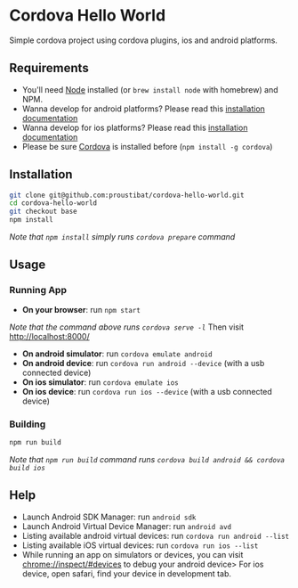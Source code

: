 # Cordova Hello World

Simple cordova project using cordova plugins, ios and android platforms.


## Requirements

- You'll need [Node](https://nodejs.org/en/download/) installed (or `brew install node` with homebrew) and NPM.
- Wanna develop for android platforms? Please read this [installation documentation](https://cordova.apache.org/docs/en/latest/guide/platforms/android/index.html)
- Wanna develop for ios platforms? Please read this [installation documentation](https://cordova.apache.org/docs/en/latest/guide/platforms/ios/index.html)
- Please be sure [Cordova](https://cordova.apache.org/) is installed before (`npm install -g cordova`)

## Installation

```sh
git clone git@github.com:proustibat/cordova-hello-world.git
cd cordova-hello-world
git checkout base
npm install
```
*Note that `npm install` simply runs `cordova prepare` command*


## Usage

### Running App

* **On your browser**: run `npm start`

*Note that the command above runs `cordova serve -l`*
Then visit [http://localhost:8000/](http://localhost:8000/)

* **On android simulator**: run `cordova emulate android`
* **On android device**: run `cordova run android --device` (with a usb connected device)
* **On ios simulator**: run `cordova emulate ios`
* **On ios device**: run `cordova run ios --device` (with a usb connected device)

### Building
```sh
npm run build
```
*Note that `npm run build` command runs `cordova build android && cordova build ios`*

## Help
- Launch Android SDK Manager: run `android sdk`
- Launch Android Virtual Device Manager: run `android avd`
- Listing available android virtual devices: run `cordova run android --list`
- Listing available iOS virtual devices: run `cordova run ios --list`
- While running an app on simulators or devices, you can visit [chrome://inspect/#devices](chrome://inspect/#devices) to debug your android device> For ios device, open safari, find your device in development tab.





